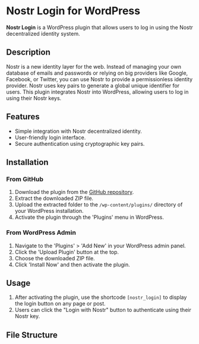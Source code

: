 # Nostr Login for WordPress

**Nostr Login** is a WordPress plugin that allows users to log in using the Nostr decentralized identity system.

## Description

Nostr is a new identity layer for the web. Instead of managing your own database of emails and passwords or relying on big providers like Google, Facebook, or Twitter, you can use Nostr to provide a permissionless identity provider. Nostr uses key pairs to generate a global unique identifier for users. This plugin integrates Nostr into WordPress, allowing users to log in using their Nostr keys.

## Features

- Simple integration with Nostr decentralized identity.
- User-friendly login interface.
- Secure authentication using cryptographic key pairs.

## Installation

### From GitHub

1. Download the plugin from the [GitHub repository](https://github.com/yourusername/wp-nostr-login).
2. Extract the downloaded ZIP file.
3. Upload the extracted folder to the `/wp-content/plugins/` directory of your WordPress installation.
4. Activate the plugin through the 'Plugins' menu in WordPress.

### From WordPress Admin

1. Navigate to the 'Plugins' > 'Add New' in your WordPress admin panel.
2. Click the 'Upload Plugin' button at the top.
3. Choose the downloaded ZIP file.
4. Click 'Install Now' and then activate the plugin.

## Usage

1. After activating the plugin, use the shortcode `[nostr_login]` to display the login button on any page or post.
2. Users can click the "Login with Nostr" button to authenticate using their Nostr key.

## File Structure

